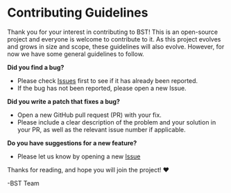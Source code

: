 # Contributing Guidelines

Thank you for your interest in contributing to BST! This is an open-source project and everyone is welcome to contribute to it. As this project evolves and grows in size and scope, these guidelines will also evolve. However, for now we have some general guidelines to follow. 

**Did you find a bug?**

- Please check [Issues](https://github.com/hyosubkim/bayesian-statistics-toolbox/issues) first to see if it has already been reported. 
- If the bug has not been reported, please open a new Issue. 

**Did you write a patch that fixes a bug?**

- Open a new GitHub pull request (PR) with your fix.
- Please include a clear description of the problem and your solution in your PR, as well as the relevant issue number if applicable.

**Do you have suggestions for a new feature?**

- Please let us know by opening a new [Issue](https://github.com/hyosubkim/bayesian-statistics-toolbox/issues)

Thanks for reading, and hope you will join the project! :heart:

-BST Team


